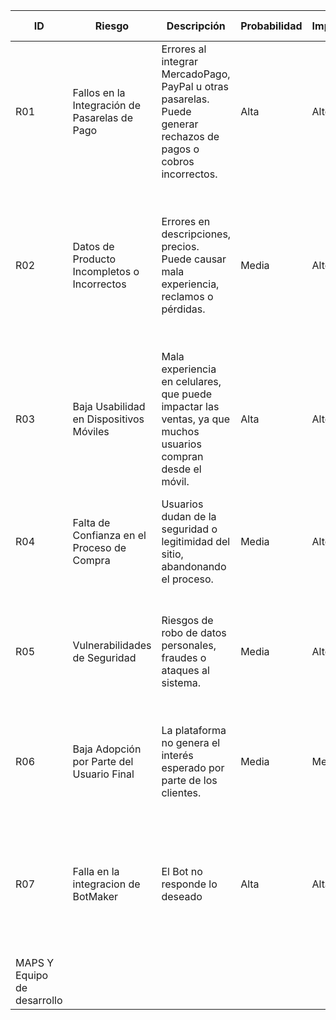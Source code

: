 | **ID** | **Riesgo** | **Descripción** | **Probabilidad** | **Impacto** | **Estrategia de Mitigación** | **Responsable** |
| --- | --- | --- | --- | --- | --- | --- |
| R01 | Fallos en la Integración de Pasarelas de Pago | Errores al integrar MercadoPago, PayPal u otras pasarelas. Puede generar rechazos de pagos o cobros incorrectos. | Alta | Alto | Pruebas tempranas y continuas. Uso de entornos sandbox. Validación de respuesta de la API. Documentación clara del flujo de pagos. | Backend |
| R02 | Datos de Producto Incompletos o Incorrectos | Errores en descripciones, precios. Puede causar mala experiencia, reclamos o pérdidas. | Media | Alto | Validación al cargar productos. Formularios con campos obligatorios y controles. Revisión periódica de catálogo. Auditoría automatizada de datos. | Administrador |
| R03 | Baja Usabilidad en Dispositivos Móviles | Mala experiencia en celulares, que puede impactar las ventas, ya que muchos usuarios compran desde el móvil. | Alta | Alto | Diseño responsive desde el inicio. Pruebas en múltiples dispositivos.  | Front-End |
| R04 | Falta de Confianza en el Proceso de Compra | Usuarios dudan de la seguridad o legitimidad del sitio, abandonando el proceso. | Media | Alto | Certificado SSL. Medios de pago reconocidos. Claridad en políticas de devolución y contacto. | MAPS (Marketing) |
| R05 | Vulnerabilidades de Seguridad | Riesgos de robo de datos personales, fraudes o ataques al sistema. | Media | Alto |  Revisión de código. Control de acceso por roles. Cifrado de datos sensibles. Uso de HTTPS y autenticación fuerte. | Back-End |
| R06 | Baja Adopción por Parte del Usuario Final | La plataforma no genera el interés esperado por parte de los clientes. | Media | Medio | Estrategia de marketing bien definida. Campañas de lanzamiento. Experiencia de usuario amigable. | MAPS (Marketing) |
| R07 | Falla en la integracion de BotMaker | El Bot no responde lo deseado | Alta | Alta | Antes de pasar a producción, hacer **pruebas de estrés** y **pruebas de error**: qué pasa si Botmaker tarda mucho, si no responde, si responde mal, etc.
 | MAPS Y Equipo de desarrollo |